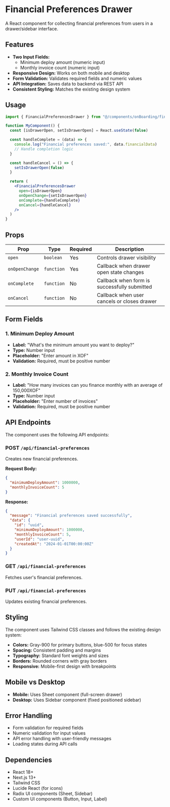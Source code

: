 # Financial Preferences Drawer

A React component for collecting financial preferences from users in a drawer/sidebar interface.

## Features

- **Two Input Fields:**
  - Minimum deploy amount (numeric input)
  - Monthly invoice count (numeric input)
- **Responsive Design:** Works on both mobile and desktop
- **Form Validation:** Validates required fields and numeric values
- **API Integration:** Saves data to backend via REST API
- **Consistent Styling:** Matches the existing design system

## Usage

```jsx
import { FinancialPreferencesDrawer } from "@/components/onBoarding/financial-preferences-drawer"

function MyComponent() {
  const [isDrawerOpen, setIsDrawerOpen] = React.useState(false)

  const handleComplete = (data) => {
    console.log("Financial preferences saved:", data.financialData)
    // Handle completion logic
  }

  const handleCancel = () => {
    setIsDrawerOpen(false)
  }

  return (
    <FinancialPreferencesDrawer
      open={isDrawerOpen}
      onOpenChange={setIsDrawerOpen}
      onComplete={handleComplete}
      onCancel={handleCancel}
    />
  )
}
```

## Props

| Prop | Type | Required | Description |
|------|------|----------|-------------|
| `open` | `boolean` | Yes | Controls drawer visibility |
| `onOpenChange` | `function` | Yes | Callback when drawer open state changes |
| `onComplete` | `function` | No | Callback when form is successfully submitted |
| `onCancel` | `function` | No | Callback when user cancels or closes drawer |

## Form Fields

### 1. Minimum Deploy Amount
- **Label:** "What's the minimum amount you want to deploy?"
- **Type:** Number input
- **Placeholder:** "Enter amount in XOF"
- **Validation:** Required, must be positive number

### 2. Monthly Invoice Count
- **Label:** "How many invoices can you finance monthly with an average of 150,000XOF"
- **Type:** Number input
- **Placeholder:** "Enter number of invoices"
- **Validation:** Required, must be positive number

## API Endpoints

The component uses the following API endpoints:

### POST `/api/financial-preferences`
Creates new financial preferences.

**Request Body:**
```json
{
  "minimumDeployAmount": 1000000,
  "monthlyInvoiceCount": 5
}
```

**Response:**
```json
{
  "message": "Financial preferences saved successfully",
  "data": {
    "id": "uuid",
    "minimumDeployAmount": 1000000,
    "monthlyInvoiceCount": 5,
    "userId": "user-uuid",
    "createdAt": "2024-01-01T00:00:00Z"
  }
}
```

### GET `/api/financial-preferences`
Fetches user's financial preferences.

### PUT `/api/financial-preferences`
Updates existing financial preferences.

## Styling

The component uses Tailwind CSS classes and follows the existing design system:

- **Colors:** Gray-900 for primary buttons, blue-500 for focus states
- **Spacing:** Consistent padding and margins
- **Typography:** Standard font weights and sizes
- **Borders:** Rounded corners with gray borders
- **Responsive:** Mobile-first design with breakpoints

## Mobile vs Desktop

- **Mobile:** Uses Sheet component (full-screen drawer)
- **Desktop:** Uses Sidebar component (fixed positioned sidebar)

## Error Handling

- Form validation for required fields
- Numeric validation for input values
- API error handling with user-friendly messages
- Loading states during API calls

## Dependencies

- React 18+
- Next.js 13+
- Tailwind CSS
- Lucide React (for icons)
- Radix UI components (Sheet, Sidebar)
- Custom UI components (Button, Input, Label)
